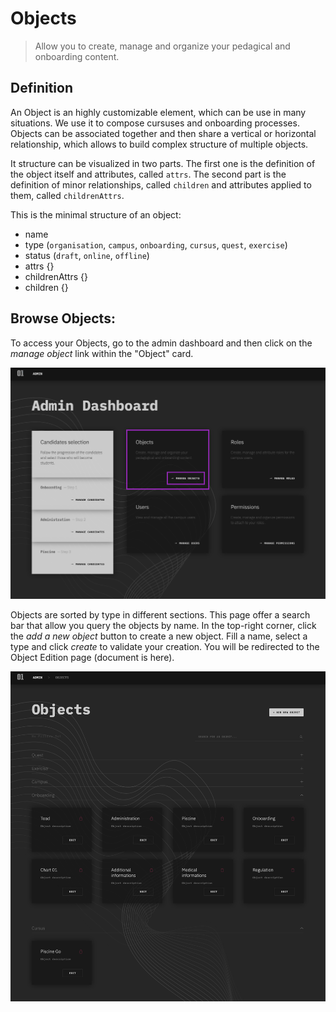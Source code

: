 # Objects

> Allow you to create, manage and organize your pedagical and onboarding content.

## Definition

An Object is an highly customizable element, which can be use in many situations. We use it to compose cursuses and onboarding processes.
Objects can be associated together and then share a vertical or horizontal relationship, which allows to build complex structure of multiple objects.

It structure can be visualized in two parts. The first one is the definition of the object itself and attributes, called `attrs`. The second part is the definition of minor relationships, called `children` and attributes applied to them, called `childrenAttrs`.

This is the minimal structure of an object:

-   name
-   type (`organisation`, `campus`, `onboarding`, `cursus`, `quest`, `exercise`)
-   status (`draft`, `online`, `offline`)
-   attrs {}
-   childrenAttrs {}
-   children {}

## Browse Objects:

To access your Objects, go to the admin dashboard and then click on the _manage object_ link within the "Object" card.

![go-to-objects](img/go-to-objects.png)

Objects are sorted by type in different sections. This page offer a search bar that allow you query the objects by name. In the top-right corner, click the _add a new object_ button to create a new object. Fill a name, select a type and click _create_ to validate your creation. You will be redirected to the Object Edition page (document is here).

![all-object-page](img/all-object-page.png)
